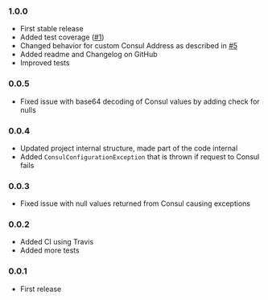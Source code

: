 ### 1.0.0

* First stable release
* Added test coverage ([#1](https://github.com/DarkXaHTeP/DarkXaHTeP.Extensions.Configuration.Consul/issues/1))
* Changed behavior for custom Consul Address as described in [#5](https://github.com/DarkXaHTeP/DarkXaHTeP.Extensions.Configuration.Consul/issues/5)
* Added readme and Changelog on GitHub
* Improved tests

### 0.0.5

* Fixed issue with base64 decoding of Consul values by adding check for nulls

### 0.0.4

* Updated project internal structure, made part of the code internal
* Added `ConsulConfigurationException` that is thrown if request to Consul fails

### 0.0.3

* Fixed issue with null values returned from Consul causing exceptions

### 0.0.2

* Added CI using Travis
* Added more tests

### 0.0.1

* First release
